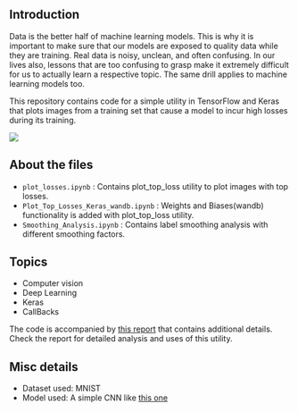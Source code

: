 ## Introduction

Data is the better half of machine learning models. This is why it is important to make sure that our models are exposed to quality data while they are training. Real data is noisy, unclean, and often confusing. In our lives also, lessons that are too confusing to grasp make it extremely difficult for us to actually learn a respective topic. The same drill applies to machine learning models too.

This repository contains code for a simple utility in TensorFlow and Keras that plots images from a training set that cause a model to incur high losses during its training. 

![](https://i.ibb.co/3T9ZRfM/media-images-top-losses-6-7adba246.png)

## About the files

- `plot_losses.ipynb` : Contains plot_top_loss utility to plot images with top losses.
- `Plot_Top_Losses_Keras_wandb.ipynb` : Weights and Biases(wandb) functionality is added with plot_top_loss utility.
- `Smoothing_Analysis.ipynb` : Contains label smoothing analysis with different smoothing factors.

## Topics
- Computer vision
- Deep Learning
- Keras
- CallBacks

The code is accompanied by [this report](https://app.wandb.ai/tulasi1729/plot-top-losses/reports/Plotting-top-loss-images-while-training-models--VmlldzoxMTI0NDk) that contains additional details. Check the report for detailed analysis and uses of this utility.

## Misc details
- Dataset used: MNIST
- Model used: A simple CNN like [this one](https://app.wandb.ai/tulasi1729/plot-top-losses/runs/mnist-demo-kerascallback/model?workspace=user-sayakpaul)
